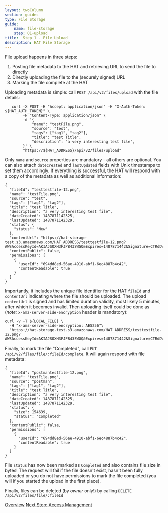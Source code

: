 ```yaml
---
layout: twoColumn
section: guides
type: File Storage
guide: 
    name: file-storage
    step: 01-upload
title:  Step 1 - File Upload
description: HAT File Storage
---
```


File upload happens in three steps:

1. Posting file metadata to the HAT and retrieving URL to send the file to directly
2. Directly uploading the file to the (securely signed) URL
3. Marking the file complete at the HAT

Uploading metadata is simple: call `POST /api/v2/files/upload` with the file details:

```shellnoselect
   curl -X POST -H "Accept: application/json" -H "X-Auth-Token: ${HAT_AUTH_TOKEN}" \
    	-H "Content-Type: application/json" \
    	-d '{
			"name": "testFile.png",
			"source": "test",
			"tags": ["tag1", "tag2"],
			"title": "test Title",
			"description": "a very interesting test file",
		}' \
		"https://${HAT_ADDRESS}/api/v2/files/upload"
```

Only `name` and `source` properties are mandatory - all others are optional. You can also attach `dateCreated` and `lastUpdated` fields with Unix timestamps to set them accordingly. If everything is successful, the HAT will respond with a copy of the metadata as well as additional information:

```jsonnoselect
{
  "fileId": "testtestfile-12.png",
  "name": "testFile.png",
  "source": "test",
  "tags": ["tag1", "tag2"],
  "title": "test Title",
  "description": "a very interesting test file",
  "dateCreated": 1487871142325,
  "lastUpdated": 1487871142329,
  "status": {
    "status": "New"
  },
  "contentUrl": "https://hat-storage-test.s3.amazonaws.com/HAT_ADDRESS/testtestfile-12.png?AWSAccessKeyId=AKIAJSOXH3FJPB43SWGQ&Expires=1487871442&Signature=CTRdDW8nKBqNcuwK0ssH77zjkec%3D",
  "contentPublic": false,
  "permissions": [
    {
      "userId": "694dd8ed-56ae-4910-abf1-6ec4887b4c42",
      "contentReadable": true
    }
  ]
}
```

Importantly, it includes the unique file identifier for the HAT `fileId` and `contentUrl` indicating where the file should be uploaded. The upload `contentUrl` is signed and has limited duration validity, most likely 5 minutes, after which it becomes invalid. Then uploading itself could be done as (*note:* `x-amz-server-side-encryption` header is mandatory):

```shellnoselect
curl -v -T ${LOCAL_FILE} \
  -H "x-amz-server-side-encryption: AES256"\
  "https://hat-storage-test.s3.amazonaws.com/HAT_ADDRESS/testtestfile-12.png?AWSAccessKeyId=AKIAJSOXH3FJPB43SWGQ&Expires=1487871442&Signature=CTRdDW8nKBqNcuwK0ssH77zjkec%3D"
```

Finally, to mark the file "Completed", call `PUT /api/v2/files/file/:fileId/complete`. It will again respond with file metadata:

```jsonnoselect
{
  "fileId": "postmantestfile-12.png",
  "name": "testFile.png",
  "source": "postman",
  "tags": ["tag1", "tag2"],
  "title": "test Title",
  "description": "a very interesting test file",
  "dateCreated": 1487871142325,
  "lastUpdated": 1487871142329,
  "status": {
    "size": 154639,
    "status": "Completed"
  },
  "contentPublic": false,
  "permissions": [
    {
      "userId": "694dd8ed-56ae-4910-abf1-6ec4887b4c42",
      "contentReadable": true
    }
  ]
}
```

File `status` has now been marked as `Completed` and also contains file size in bytes! The request will fail if the file doesn't exist, hasn't been fully uploaded or you do not have permissions to mark the file completed (you will if you started the upload in the first place).

Finally, files can be deleted (by *owner* only!) by calling `DELETE /api/v2/files/file/:fileId`

<nav class="pager-nav">
<a href="./">Overview</a>
<a href="02-access-management.html">Next Step: Access Management</a>
</nav>
